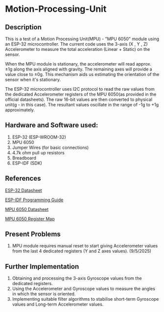 # Motion-Processing-Unit

## Description

This is a test of a Motion Processing Unit(MPU) - "MPU 6050" module using an ESP-32 microcontroller.
The current code uses the 3-axis (X , Y , Z) Accelerometer to measure the total acceleration (Linear + Static) on the sensor.

When the MPU module is stationary, the accelerometer will read approx. ±1g along the axis aligned with gravity. The remaining axes will provide a value close to ±0g. This mechanism aids us estimating the orientation of the sensor when it's stationary.

The ESP-32 microcontroller uses I2C protocol to read the raw values from the dedicated Accelerometer registers of the MPU 6050(as provided in the official datasheets). The raw 16-bit values are then converted to physical unit(g - in this case). The resultant values oscillate in the range of -1g to +1g approximately.

## Hardware and Software used:

1. ESP-32 (ESP-WROOM-32)
2. MPU 6050
3. Jumper Wires (for basic connections)
4. 4.7k ohm pull up resistors
5. Breadboard
6. ESP-IDF (SDK)

## References

[ESP-32 Datasheet](https://www.espressif.com/sites/default/files/documentation/esp32_datasheet_en.pdf)

[ESP-IDF Programming Guide](https://docs.espressif.com/projects/esp-idf/en/latest/esp32/index.html)

[MPU 6050 Datasheet](https://invensense.tdk.com/wp-content/uploads/2015/02/MPU-6000-Datasheet1.pdf)

[MPU 6050 Register Map](https://invensense.tdk.com/wp-content/uploads/2015/02/MPU-6000-Register-Map1.pdf)

## Present Problems

1. MPU module requires manual reset to start giving Accelerometer values from the last 4 dedicated registers (Y and Z axes values).         (9/5/2025)

## Further Implementation

1. Obtaining and processing the 3-axis Gyroscope values from the dedicated registers.
2. Using the Accelerometer and Gyroscope values to measure the angles in which the sensor is oriented.
3. Implementing suitable filter algorithms to stabilise short-term Gyroscope values and Long-term Accelerometer values.
